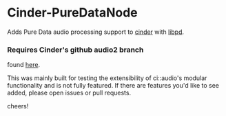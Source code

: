 # Cinder-PureDataNode

Adds Pure Data audio processing support to [cinder](https://github.com/cinder/Cinder) with [libpd](https://github.com/libpd/libpd).

### Requires Cinder's github audio2 branch

found [here](https://github.com/cinder/Cinder/tree/audio2).

This was mainly built for testing the extensibility of ci::audio's modular functionality and is not fully featured.  If there are features you'd like to see added, please open issues or pull requests.

cheers!